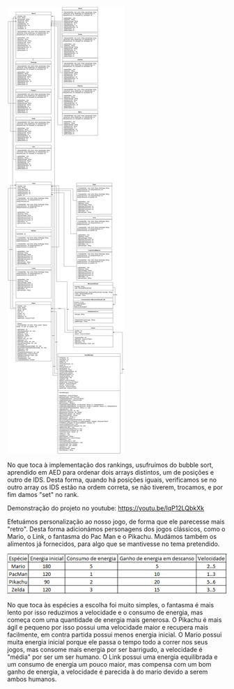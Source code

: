![](diagrama.png?raw=true "Diagrama UML")

No que toca à implementação dos rankings, usufruímos do bubble sort, aprendido em AED para ordenar dois arrays distintos, um de posições e outro de IDS.
Desta forma, quando há posições iguais, verificamos se no outro array os IDS estão na ordem correta, se não tiverem, trocamos, e por fim damos "set" no rank.

Demonstração do projeto no youtube:
https://youtu.be/IqP12LQbkXk

Efetuámos personalização ao nosso jogo, de forma que ele parecesse mais "retro".
Desta forma adicionámos personagens dos jogos clássicos, como o Mario, o Link, o fantasma do Pac Man e o Pikachu.
Mudámos também os alimentos já fornecidos, para algo que se mantivesse no tema pretendido.

![](src/images/specietable.png "Tabela das espécies")

No que toca às espécies a escolha foi muito simples, o fantasma é mais lento por isso reduzimos a velocidade e o consumo de energia, mas começa com uma quantidade de energia mais generosa.
O Pikachu é mais ágil e pequeno por isso possui uma velocidade maior e recupera mais facilmente, em contra partida possui menos energia inicial.
O Mario possui muita energia inicial porque ele passa o tempo todo a correr nos seus jogos, mas consome mais energia por ser barrigudo, a velocidade é "média" por ser um ser humano.
O Link possui uma energia equilibrada e um consumo de energia um pouco maior, mas compensa com um bom ganho de energia, a velocidade é parecida à do mario devido a serem ambos humanos.